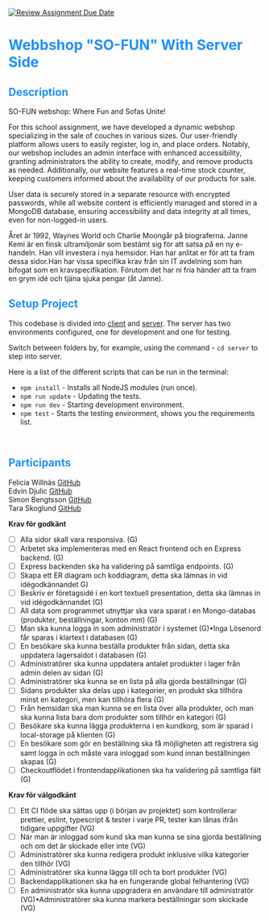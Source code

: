 [![Review Assignment Due Date](https://classroom.github.com/assets/deadline-readme-button-24ddc0f5d75046c5622901739e7c5dd533143b0c8e959d652212380cedb1ea36.svg)](https://github.com/Sillen00/FEST---Webbshop)

# <span style="color:dodgerblue">Webbshop "SO-FUN" With Server Side </span>

## <span style="color:dodgerblue"> Description </span>

SO-FUN webshop: Where Fun and Sofas Unite!

For this school assignment, we have developed a dynamic webshop specializing in the sale of couches in various sizes. Our user-friendly platform allows users to easily register, log in, and place orders. Notably, our webshop includes an admin interface with enhanced accessibility, granting administrators the ability to create, modify, and remove products as needed. Additionally, our website features a real-time stock counter, keeping customers informed about the availability of our products for sale.

User data is securely stored in a separate resource with encrypted passwords, while all website content is efficiently managed and stored in a MongoDB database, ensuring accessibility and data integrity at all times, even for non-logged-in users.

Året är 1992, Waynes World och Charlie Moongår på biograferna. Janne Kemi är en finsk ultramiljonär som bestämt sig för att satsa på en ny e-handeln. Han vill investera i nya hemsidor. Han har anlitat er för att ta fram dessa sidor.Han har vissa specifika krav från sin IT avdelning som han bifogat som en kravspecifikation. Förutom det har ni fria händer att ta fram en grym idé och tjäna sjuka pengar (åt Janne).

## <span style="color:dodgerblue"> Setup Project </span>

This codebase is divided into [client](./client/) and [server](./server/).
The server has two environments configured, one for development and one for testing.

Switch between folders by, for example, using the command - `cd server` to step into server.

Here is a list of the different scripts that can be run in the terminal:

- `npm install` - Installs all NodeJS modules (run once).
- `npm run update` - Updating the tests.
- `npm run dev` - Starting development environment.
- `npm test` - Starts the testing environment, shows you the requirements list.

<br>

## <span style="color:dodgerblue"> Participants </span>

Felicia Willnäs [GitHub](https://github.com/feliciawillnas)<br>
Edvin Djulic [GitHub](https://github.com/Edvindjulic) <br>
Simon Bengtsson [GitHub](https://github.com/Sillen00)<br>
Tara Skoglund [GitHub](https://github.com/TaraSkoglund)

**Krav för godkänt**

- [ ] Alla sidor skall vara responsiva. (G)
- [ ] Arbetet ska implementeras med en React frontend och en Express backend. (G)
- [ ] Express backenden ska ha validering på samtliga endpoints. (G)
- [ ] Skapa ett ER diagram och koddiagram, detta ska lämnas in vid idégodkännandet G)
- [ ] Beskriv er företagsidé i en kort textuell presentation, detta ska lämnas in vid idégodkännandet (G)
- [ ] All data som programmet utnyttjar ska vara sparat i en Mongo-databas (produkter, beställningar, konton mm) (G)
- [ ] Man ska kunna logga in som administratör i systemet (G)•Inga Lösenord får sparas i klartext i databasen (G)
- [ ] En besökare ska kunna beställa produkter från sidan, detta ska uppdatera lagersaldot i databasen (G)
- [ ] Administratörer ska kunna uppdatera antalet produkter i lager från admin delen av sidan (G)
- [ ] Administratörer ska kunna se en lista på alla gjorda beställningar (G)
- [ ] Sidans produkter ska delas upp i kategorier, en produkt ska tillhöra minst en kategori, men kan tillhöra flera (G)
- [ ] Från hemsidan ska man kunna se en lista över alla produkter, och man ska kunna lista bara dom produkter som tillhör en kategori (G)
- [ ] Besökare ska kunna lägga produkterna i en kundkorg, som är sparad i local-storage på klienten (G)
- [ ] En besökare som gör en beställning ska få möjligheten att registrera sig samt logga in och måste vara inloggad som kund innan beställningen skapas (G)
- [ ] Checkoutflödet i frontendapplikationen ska ha validering på samtliga fält (G)

**Krav för välgodkänt**

- [ ] Ett CI flöde ska sättas upp (i början av projektet) som kontrollerar prettier, eslint, typescript & tester i varje PR, tester kan lånas ifrån tidigare uppgifter (VG)
- [ ] När man är inloggad som kund ska man kunna se sina gjorda beställning och om det är skickade eller inte (VG)
- [ ] Administratörer ska kunna redigera produkt inklusive vilka kategorier den tillhör (VG)
- [ ] Administratörer ska kunna lägga till och ta bort produkter (VG)
- [ ] Backendapplikationen ska ha en fungerande global felhantering (VG)
- [ ] En administratör ska kunna uppgradera en användare till administratör (VG)•Administratörer ska kunna markera beställningar som skickade (VG)
